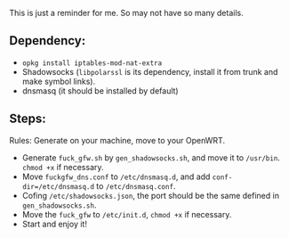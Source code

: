 
This is just a reminder for me. So may not have so many details.

## Dependency:

* `opkg install iptables-mod-nat-extra`
* Shadowsocks (`libpolarssl` is its dependency, install it from trunk and make symbol links).
* dnsmasq (it should be installed by default)

## Steps:

Rules: Generate on your machine, move to your OpenWRT.

* Generate `fuck_gfw.sh` by `gen_shadowsocks.sh`, and move it to `/usr/bin`. `chmod +x` if necessary.
* Move `fuckgfw_dns.conf` to `/etc/dnsmasq.d`, and add `conf-dir=/etc/dnsmasq.d` to `/etc/dnsmasq.conf`.
* Cofing `/etc/shadowsocks.json`, the port should be the same defined in `gen_shadowsocks.sh`.
* Move the `fuck_gfw` to `/etc/init.d`, `chmod +x` if necessary.
* Start and enjoy it!
